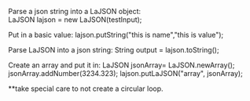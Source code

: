 

Parse a json string into a LaJSON object:<br>
LaJSON lajson = new LaJSON(testInput);

Put in a basic value:
  lajson.putString("this is name","this is value");

Parse LaJSON into a json string:
  String output = lajson.toString();

Create an array and put it in:
  LaJSON jsonArray= LaJSON.newArray();
  jsonArray.addNumber(3234.323);
  lajson.putLaJSON("array", jsonArray);
  
**take special care to not create a circular loop.

